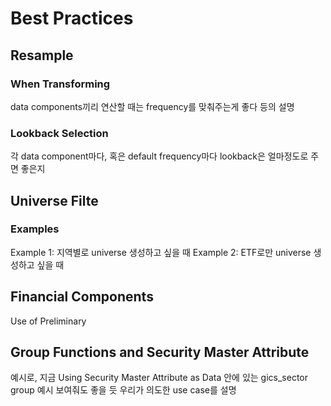 
# Best Practices

## Resample
### When Transforming
data components끼리 연산할 때는 frequency를 맞춰주는게 좋다 등의 설명
### Lookback Selection
각 data component마다, 혹은 default frequency마다 lookback은 얼마정도로 주면 좋은지

## Universe Filte
### Examples
Example 1: 지역별로 universe 생성하고 싶을 때
Example 2: ETF로만 universe 생성하고 싶을 때

## Financial Components
Use of Preliminary

## Group Functions and Security Master Attribute
예시로, 지금 Using Security Master Attribute as Data 안에 있는 gics_sector group 예시 보여줘도 좋을 듯
우리가 의도한 use case를 설명
